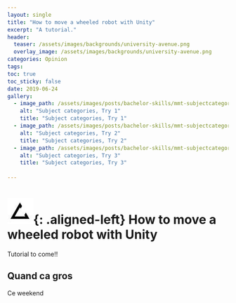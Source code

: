 ```yaml
---
layout: single
title: "How to move a wheeled robot with Unity"
excerpt: "A tutorial."
header:
  teaser: /assets/images/backgrounds/university-avenue.png
  overlay_image: /assets/images/backgrounds/university-avenue.png
categories: Opinion
tags:
toc: true
toc_sticky: false
date: 2019-06-24
gallery:
  - image_path: /assets/images/posts/bachelor-skills/mmt-subjectcategories1.png
    alt: "Subject categories, Try 1"
    title: "Subject categories, Try 1"
  - image_path: /assets/images/posts/bachelor-skills/mmt-subjectcategories2.png
    alt: "Subject categories, Try 2"
    title: "Subject categories, Try 2"
  - image_path: /assets/images/posts/bachelor-skills/mmt-subjectcategories3.png
    alt: "Subject categories, Try 3"
    title: "Subject categories, Try 3"

---
```

# ![drawing](/assets/images/favicon.jpg){: .aligned-left} How to move a wheeled robot with Unity

Tutorial to come!!

## Quand ca gros

Ce weekend
